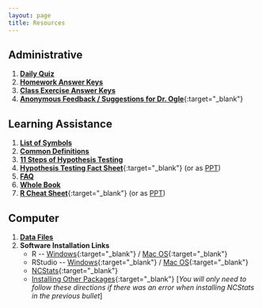 ```yaml
---
layout: page
title: Resources
---
```


## Administrative
1. [**Daily Quiz**](quizzes/)
1. [**Homework Answer Keys**](homework-keys/)
1. [**Class Exercise Answer Keys**](ce-keys/)
1. [**Anonymous Feedback / Suggestions for Dr. Ogle**](https://www.suggestionox.com/r/W17-107){:target="_blank"}

## Learning Assistance
1. [**List of Symbols**](symbols)
1. [**Common Definitions**](definitions)
1. [**11 Steps of Hypothesis Testing**](../modules/Hypothesis_Testing/11-steps)
1. [**Hypothesis Testing Fact Sheet**](MTH107-HOcheatsheet.pdf){:target="_blank"} (or as [PPT](MTH107-HOcheatsheet.ppt))
1. [**FAQ**](FAQ/)
1. [**Whole Book**](../book/IntroStats_noPrint.pdf)
1. [**R Cheat Sheet**](MTH107-Rcheatsheet.pdf){:target="_blank"} (or as [PPT](MTH107-Rcheatsheet.pptx))

## Computer
1. [**Data Files**](data_107)
1. **Software Installation Links**
    * R -- [Windows](http://derekogle.com/IFAR/supplements/installations/InstallRWin.html){:target="_blank"} / [Mac OS](http://derekogle.com/IFAR/supplements/installations/InstallRMac.html){:target="_blank"}
    * RStudio -- [Windows](http://derekogle.com/IFAR/supplements/installations/InstallRStudioWin.html){:target="_blank"} / [Mac OS](http://derekogle.com/IFAR/supplements/installations/InstallRStudioMac.html){:target="_blank"}
    * [NCStats](https://github.com/droglenc/NCStats#installation){:target="_blank"}
    * [Installing Other Packages](http://derekogle.com/IFAR/supplements/installations/InstallPackagesRStudio.html){:target="_blank"} [*You will only need to follow these directions if there was an error when installing NCStats in the previous bullet*]
